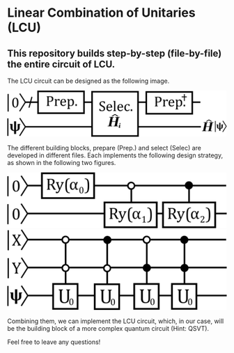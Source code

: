 # Linear Combination of Unitaries (LCU)

## This repository builds step-by-step (file-by-file) the entire circuit of LCU.

The LCU circuit can be designed as the following image.

<div align="center">
    <img src="images/LCU.png" width="600">
</div>

The different building blocks, prepare (Prep.) and select (Selec) are developed in different files. Each implements the following design strategy, as shown in the following two figures.

<div align="center">
    <img src="images/Prep.png" width="600">
</div>

<div align="center">
    <img src="images/Select.png" width="600">
</div>

Combining them, we can implement the LCU circuit, which, in our case, will be the building block of a more complex quantum circuit (Hint: QSVT).

Feel free to leave any questions!
